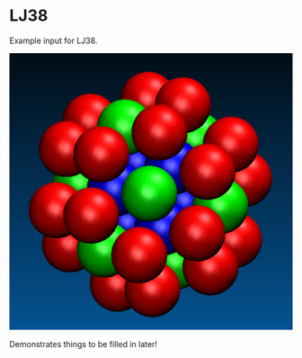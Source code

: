 # LJ38
Example input for LJ38.

![LJ38 global minimum](lj38_gmin.png)

Demonstrates things to be filled in later!
